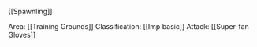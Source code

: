 [[Spawnling]]

Area: [[Training Grounds]]
Classification: [[Imp basic]]
Attack: [[Super-fan Gloves]]